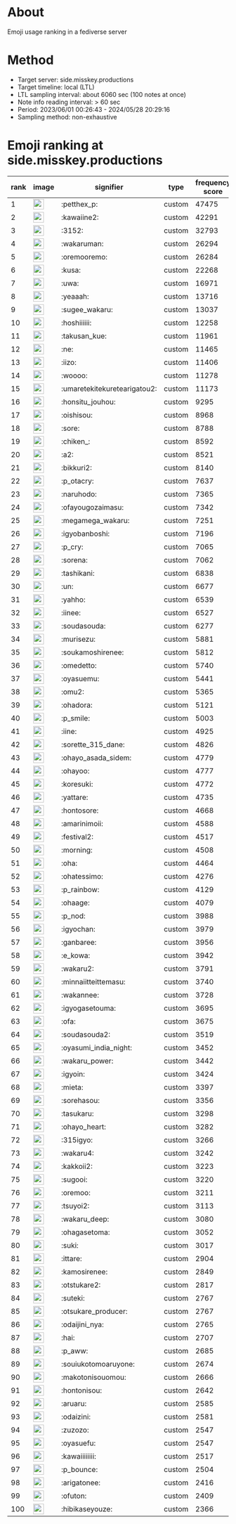 # About
Emoji usage ranking in a fediverse server

# Method
- Target server: side.misskey.productions
- Target timeline: local (LTL)
- LTL sampling interval: about 6060 sec (100 notes at once)
- Note info reading interval: > 60 sec
- Period: 2023/06/01 00:26:43 - 2024/05/28 20:29:16 
- Sampling method: non-exhaustive

# Emoji ranking at side.misskey.productions

|rank|image|signifier|type|frequency score|
|----|----|----|----|----|
|1|<img height="24" src="https://side.misskey.productions/emoji/petthex_p.webp">|:petthex_p:|custom|47475|
|2|<img height="24" src="https://side.misskey.productions/emoji/kawaiine2.webp">|:kawaiine2:|custom|42291|
|3|<img height="24" src="https://side.misskey.productions/emoji/3152.webp">|:3152:|custom|32793|
|4|<img height="24" src="https://side.misskey.productions/emoji/wakaruman.webp">|:wakaruman:|custom|26294|
|5|<img height="24" src="https://side.misskey.productions/emoji/oremooremo.webp">|:oremooremo:|custom|26284|
|6|<img height="24" src="https://side.misskey.productions/emoji/kusa.webp">|:kusa:|custom|22268|
|7|<img height="24" src="https://side.misskey.productions/emoji/uwa.webp">|:uwa:|custom|16971|
|8|<img height="24" src="https://side.misskey.productions/emoji/yeaaah.webp">|:yeaaah:|custom|13716|
|9|<img height="24" src="https://side.misskey.productions/emoji/sugee_wakaru.webp">|:sugee_wakaru:|custom|13037|
|10|<img height="24" src="https://side.misskey.productions/emoji/hoshiiiiii.webp">|:hoshiiiiii:|custom|12258|
|11|<img height="24" src="https://side.misskey.productions/emoji/takusan_kue.webp">|:takusan_kue:|custom|11961|
|12|<img height="24" src="https://side.misskey.productions/emoji/ne.webp">|:ne:|custom|11465|
|13|<img height="24" src="https://side.misskey.productions/emoji/iizo.webp">|:iizo:|custom|11406|
|14|<img height="24" src="https://side.misskey.productions/emoji/woooo.webp">|:woooo:|custom|11278|
|15|<img height="24" src="https://side.misskey.productions/emoji/umaretekitekuretearigatou2.webp">|:umaretekitekuretearigatou2:|custom|11173|
|16|<img height="24" src="https://side.misskey.productions/emoji/honsitu_jouhou.webp">|:honsitu_jouhou:|custom|9295|
|17|<img height="24" src="https://side.misskey.productions/emoji/oishisou.webp">|:oishisou:|custom|8968|
|18|<img height="24" src="https://side.misskey.productions/emoji/sore.webp">|:sore:|custom|8788|
|19|<img height="24" src="https://side.misskey.productions/emoji/chiken_.webp">|:chiken_:|custom|8592|
|20|<img height="24" src="https://side.misskey.productions/emoji/a2.webp">|:a2:|custom|8521|
|21|<img height="24" src="https://side.misskey.productions/emoji/bikkuri2.webp">|:bikkuri2:|custom|8140|
|22|<img height="24" src="https://side.misskey.productions/emoji/p_otacry.webp">|:p_otacry:|custom|7637|
|23|<img height="24" src="https://side.misskey.productions/emoji/naruhodo.webp">|:naruhodo:|custom|7365|
|24|<img height="24" src="https://side.misskey.productions/emoji/ofayougozaimasu.webp">|:ofayougozaimasu:|custom|7342|
|25|<img height="24" src="https://side.misskey.productions/emoji/megamega_wakaru.webp">|:megamega_wakaru:|custom|7251|
|26|<img height="24" src="https://side.misskey.productions/emoji/igyobanboshi.webp">|:igyobanboshi:|custom|7196|
|27|<img height="24" src="https://side.misskey.productions/emoji/p_cry.webp">|:p_cry:|custom|7065|
|28|<img height="24" src="https://side.misskey.productions/emoji/sorena.webp">|:sorena:|custom|7062|
|29|<img height="24" src="https://side.misskey.productions/emoji/tashikani.webp">|:tashikani:|custom|6838|
|30|<img height="24" src="https://side.misskey.productions/emoji/un.webp">|:un:|custom|6677|
|31|<img height="24" src="https://side.misskey.productions/emoji/yahho.webp">|:yahho:|custom|6539|
|32|<img height="24" src="https://side.misskey.productions/emoji/iinee.webp">|:iinee:|custom|6527|
|33|<img height="24" src="https://side.misskey.productions/emoji/soudasouda.webp">|:soudasouda:|custom|6277|
|34|<img height="24" src="https://side.misskey.productions/emoji/murisezu.webp">|:murisezu:|custom|5881|
|35|<img height="24" src="https://side.misskey.productions/emoji/soukamoshirenee.webp">|:soukamoshirenee:|custom|5812|
|36|<img height="24" src="https://side.misskey.productions/emoji/omedetto.webp">|:omedetto:|custom|5740|
|37|<img height="24" src="https://side.misskey.productions/emoji/oyasuemu.webp">|:oyasuemu:|custom|5441|
|38|<img height="24" src="https://side.misskey.productions/emoji/omu2.webp">|:omu2:|custom|5365|
|39|<img height="24" src="https://side.misskey.productions/emoji/ohadora.webp">|:ohadora:|custom|5121|
|40|<img height="24" src="https://side.misskey.productions/emoji/p_smile.webp">|:p_smile:|custom|5003|
|41|<img height="24" src="https://side.misskey.productions/emoji/iine.webp">|:iine:|custom|4925|
|42|<img height="24" src="https://side.misskey.productions/emoji/sorette_315_dane.webp">|:sorette_315_dane:|custom|4826|
|43|<img height="24" src="https://side.misskey.productions/emoji/ohayo_asada_sidem.webp">|:ohayo_asada_sidem:|custom|4779|
|44|<img height="24" src="https://side.misskey.productions/emoji/ohayoo.webp">|:ohayoo:|custom|4777|
|45|<img height="24" src="https://side.misskey.productions/emoji/koresuki.webp">|:koresuki:|custom|4772|
|46|<img height="24" src="https://side.misskey.productions/emoji/yattare.webp">|:yattare:|custom|4735|
|47|<img height="24" src="https://side.misskey.productions/emoji/hontosore.webp">|:hontosore:|custom|4668|
|48|<img height="24" src="https://side.misskey.productions/emoji/amarinimoii.webp">|:amarinimoii:|custom|4588|
|49|<img height="24" src="https://side.misskey.productions/emoji/festival2.webp">|:festival2:|custom|4517|
|50|<img height="24" src="https://side.misskey.productions/emoji/morning.webp">|:morning:|custom|4508|
|51|<img height="24" src="https://side.misskey.productions/emoji/oha.webp">|:oha:|custom|4464|
|52|<img height="24" src="https://side.misskey.productions/emoji/ohatessimo.webp">|:ohatessimo:|custom|4276|
|53|<img height="24" src="https://side.misskey.productions/emoji/p_rainbow.webp">|:p_rainbow:|custom|4129|
|54|<img height="24" src="https://side.misskey.productions/emoji/ohaage.webp">|:ohaage:|custom|4079|
|55|<img height="24" src="https://side.misskey.productions/emoji/p_nod.webp">|:p_nod:|custom|3988|
|56|<img height="24" src="https://side.misskey.productions/emoji/igyochan.webp">|:igyochan:|custom|3979|
|57|<img height="24" src="https://side.misskey.productions/emoji/ganbaree.webp">|:ganbaree:|custom|3956|
|58|<img height="24" src="https://side.misskey.productions/emoji/e_kowa.webp">|:e_kowa:|custom|3942|
|59|<img height="24" src="https://side.misskey.productions/emoji/wakaru2.webp">|:wakaru2:|custom|3791|
|60|<img height="24" src="https://side.misskey.productions/emoji/minnaiitteittemasu.webp">|:minnaiitteittemasu:|custom|3740|
|61|<img height="24" src="https://side.misskey.productions/emoji/wakannee.webp">|:wakannee:|custom|3728|
|62|<img height="24" src="https://side.misskey.productions/emoji/igyogasetouma.webp">|:igyogasetouma:|custom|3695|
|63|<img height="24" src="https://side.misskey.productions/emoji/ofa.webp">|:ofa:|custom|3675|
|64|<img height="24" src="https://side.misskey.productions/emoji/soudasouda2.webp">|:soudasouda2:|custom|3519|
|65|<img height="24" src="https://side.misskey.productions/emoji/oyasumi_india_night.webp">|:oyasumi_india_night:|custom|3452|
|66|<img height="24" src="https://side.misskey.productions/emoji/wakaru_power.webp">|:wakaru_power:|custom|3442|
|67|<img height="24" src="https://side.misskey.productions/emoji/igyoin.webp">|:igyoin:|custom|3424|
|68|<img height="24" src="https://side.misskey.productions/emoji/mieta.webp">|:mieta:|custom|3397|
|69|<img height="24" src="https://side.misskey.productions/emoji/sorehasou.webp">|:sorehasou:|custom|3356|
|70|<img height="24" src="https://side.misskey.productions/emoji/tasukaru.webp">|:tasukaru:|custom|3298|
|71|<img height="24" src="https://side.misskey.productions/emoji/ohayo_heart.webp">|:ohayo_heart:|custom|3282|
|72|<img height="24" src="https://side.misskey.productions/emoji/315igyo.webp">|:315igyo:|custom|3266|
|73|<img height="24" src="https://side.misskey.productions/emoji/wakaru4.webp">|:wakaru4:|custom|3242|
|74|<img height="24" src="https://side.misskey.productions/emoji/kakkoii2.webp">|:kakkoii2:|custom|3223|
|75|<img height="24" src="https://side.misskey.productions/emoji/sugooi.webp">|:sugooi:|custom|3220|
|76|<img height="24" src="https://side.misskey.productions/emoji/oremoo.webp">|:oremoo:|custom|3211|
|77|<img height="24" src="https://side.misskey.productions/emoji/tsuyoi2.webp">|:tsuyoi2:|custom|3113|
|78|<img height="24" src="https://side.misskey.productions/emoji/wakaru_deep.webp">|:wakaru_deep:|custom|3080|
|79|<img height="24" src="https://side.misskey.productions/emoji/ohagasetoma.webp">|:ohagasetoma:|custom|3052|
|80|<img height="24" src="https://side.misskey.productions/emoji/suki.webp">|:suki:|custom|3017|
|81|<img height="24" src="https://side.misskey.productions/emoji/ittare.webp">|:ittare:|custom|2904|
|82|<img height="24" src="https://side.misskey.productions/emoji/kamosirenee.webp">|:kamosirenee:|custom|2849|
|83|<img height="24" src="https://side.misskey.productions/emoji/otstukare2.webp">|:otstukare2:|custom|2817|
|84|<img height="24" src="https://side.misskey.productions/emoji/suteki.webp">|:suteki:|custom|2767|
|85|<img height="24" src="https://side.misskey.productions/emoji/otsukare_producer.webp">|:otsukare_producer:|custom|2767|
|86|<img height="24" src="https://side.misskey.productions/emoji/odaijini_nya.webp">|:odaijini_nya:|custom|2765|
|87|<img height="24" src="https://side.misskey.productions/emoji/hai.webp">|:hai:|custom|2707|
|88|<img height="24" src="https://side.misskey.productions/emoji/p_aww.webp">|:p_aww:|custom|2685|
|89|<img height="24" src="https://side.misskey.productions/emoji/souiukotomoaruyone.webp">|:souiukotomoaruyone:|custom|2674|
|90|<img height="24" src="https://side.misskey.productions/emoji/makotonisouomou.webp">|:makotonisouomou:|custom|2666|
|91|<img height="24" src="https://side.misskey.productions/emoji/hontonisou.webp">|:hontonisou:|custom|2642|
|92|<img height="24" src="https://side.misskey.productions/emoji/aruaru.webp">|:aruaru:|custom|2585|
|93|<img height="24" src="https://side.misskey.productions/emoji/odaizini.webp">|:odaizini:|custom|2581|
|94|<img height="24" src="https://side.misskey.productions/emoji/zuzozo.webp">|:zuzozo:|custom|2547|
|95|<img height="24" src="https://side.misskey.productions/emoji/oyasuefu.webp">|:oyasuefu:|custom|2547|
|96|<img height="24" src="https://side.misskey.productions/emoji/kawaiiiiiiii.webp">|:kawaiiiiiiii:|custom|2517|
|97|<img height="24" src="https://side.misskey.productions/emoji/p_bounce.webp">|:p_bounce:|custom|2504|
|98|<img height="24" src="https://side.misskey.productions/emoji/arigatonee.webp">|:arigatonee:|custom|2416|
|99|<img height="24" src="https://side.misskey.productions/emoji/ofuton.webp">|:ofuton:|custom|2409|
|100|<img height="24" src="https://side.misskey.productions/emoji/hibikaseyouze.webp">|:hibikaseyouze:|custom|2366|
